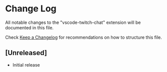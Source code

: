 # Change Log

All notable changes to the "vscode-twitch-chat" extension will be documented in this file.

Check [Keep a Changelog](http://keepachangelog.com/) for recommendations on how to structure this file.

## [Unreleased]

- Initial release